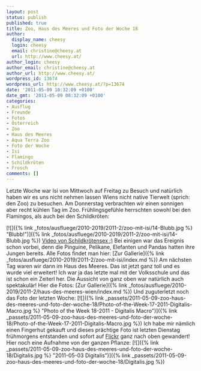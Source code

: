 ```yaml
---
layout: post
status: publish
published: true
title: Zoo, Haus des Meeres und Foto der Woche 18
author:
  display_name: cheesy
  login: cheesy
  email: christine@cheesy.at
  url: http://www.cheesy.at/
author_login: cheesy
author_email: christine@cheesy.at
author_url: http://www.cheesy.at/
wordpress_id: 13674
wordpress_url: http://www.cheesy.at/?p=13674
date: '2011-05-09 10:32:09 +0100'
date_gmt: '2011-05-09 08:32:09 +0100'
categories:
- Ausflug
- Freunde
- Fotos
- Österreich
- Zoo
- Haus des Meeres
- Aqua Terra Zoo
- Foto der Woche
- Isi
- Flamingo
- Schildkröten
- Frosch
comments: []
---
```

<!--:de-->Letzte Woche war Isi von Mittwoch auf Freitag zu Besuch und natürlich haben wir es uns nicht nehmen lassen Wiens nicht native Tierwelt (sprich: den Zoo) zu besuchen. Am Donnerstag verbrachten wir einen sonnigen aber recht kühlen Tag im Zoo. Frühlingsgefühle herrschten sowohl bei den Flamingos, als auch bei den Schildkröten:
[![]({% link _fotos/ausfluege/2010-2019/2011-2/zoo-mit-isi/14-Blubb.jpg %} "Blubb!")]({% link _fotos/ausfluege/2010-2019/2011-2/zoo-mit-isi/14-Blubb.jpg %})
[Video von Schildkrötensex :)](http://www.cheesy.at/download/zoo/19Schildkrötensex.MOV)
Bei einigen war das Ereignis schon vorbei, denn die Pinguine, Pelikane, Elefanten und Pandas hatten ihre Jungen bereits.
Alle Fotos findet man hier:
[Zur Gallerie]({% link _fotos/ausfluege/2010-2019/2011-2/zoo-mit-isi/index.md %})
Am nächsten Tag waren wir dann im Haus des Meeres. Das ist jetzt ganz toll und es wurde viel erweitert! Ich war ja das letzte mal mit der Volksschule und das ist schon ein Zeiterl her. Die Aussicht von ganz oben war natürlich auch spektakulär!
Hier die Fotos:
[Zur Gallerie]({% link _fotos/ausfluege/2010-2019/2011-2/haus-des-meeres-wien/index.md %})
Und zuguterletzt noch das Foto der letzten Woche:
[![]({% link _passets/2011-05-09-zoo-haus-des-meeres-und-foto-der-woche-18/Photo-of-the-Week-17-2011-Digitalis-Macro.jpg %} "Photo of the Week 18-2011 - Digitalis Macro")]({% link _passets/2011-05-09-zoo-haus-des-meeres-und-foto-der-woche-18/Photo-of-the-Week-17-2011-Digitalis-Macro.jpg %})
Ich habe mir nämlich einen Fingerhut gekauft und dieses prächtige Foto ist letzten Dienstag frühmorgens entstanden und sofort auf [Flickr](http://www.flickr.com/photos/cheesy42/5682325483/) ganz nach oben gewandert!
Hier noch eine Aufnahme von der ganzen Pflanze:
[![]({% link _passets/2011-05-09-zoo-haus-des-meeres-und-foto-der-woche-18/Digitalis.jpg %} "2011-05-03 Digitalis")]({% link _passets/2011-05-09-zoo-haus-des-meeres-und-foto-der-woche-18/Digitalis.jpg %})
<!--:-->
